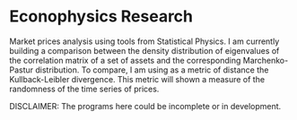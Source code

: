 # Econophysics Research
Market prices analysis using tools from Statistical Physics. I am currently building a comparison between the density distribution of eigenvalues of the correlation matrix of a set of assets and the corresponding Marchenko-Pastur distribution. To compare, I am using as a metric of distance the Kullback-Leibler divergence. This metric will shown a measure of the randomness of the time series of prices.

DISCLAIMER: The programs here could be incomplete or in development.
